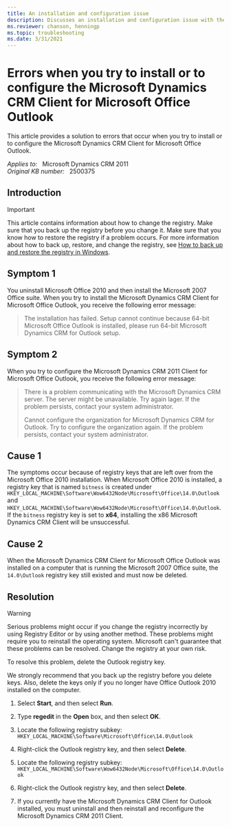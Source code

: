 ```yaml
---
title: An installation and configuration issue
description: Discusses an installation and configuration issue with the Microsoft Dynamics CRM Client for Microsoft Office Outlook.
ms.reviewer: chanson, henningp
ms.topic: troubleshooting
ms.date: 3/31/2021
---
```

# Errors when you try to install or to configure the Microsoft Dynamics CRM Client for Microsoft Office Outlook

This article provides a solution to errors that occur when you try to install or to configure the Microsoft Dynamics CRM Client for Microsoft Office Outlook.

_Applies to:_ &nbsp; Microsoft Dynamics CRM 2011  
_Original KB number:_ &nbsp; 2500375

## Introduction

> [!IMPORTANT]
> This article contains information about how to change the registry. Make sure that you back up the registry before you change it. Make sure that you know how to restore the registry if a problem occurs. For more information about how to back up, restore, and change the registry, see [How to back up and restore the registry in Windows](https://support.microsoft.com/help/322756).

## Symptom 1

You uninstall Microsoft Office 2010 and then install the Microsoft 2007 Office suite. When you try to install the Microsoft Dynamics CRM Client for Microsoft Office Outlook, you receive the following error message:

> The installation has failed. Setup cannot continue because 64-bit Microsoft Office Outlook is installed, please run 64-bit Microsoft Dynamics CRM for Outlook setup.

## Symptom 2

When you try to configure the Microsoft Dynamics CRM 2011 Client for Microsoft Office Outlook, you receive the following error message:

> There is a problem communicating with the Microsoft Dynamics CRM server. The server might be unavailable. Try again lager. If the problem persists, contact your system administrator.
>
> Cannot configure the organization for Microsoft Dynamics CRM for Outlook. Try to configure the organization again. If the problem persists, contact your system administrator.

## Cause 1

The symptoms occur because of registry keys that are left over from the Microsoft Office 2010 installation. When Microsoft Office 2010 is installed, a registry key that is named `bitness` is created under `HKEY_LOCAL_MACHINE\Software\Wow6432Node\Microsoft\Office\14.0\Outlook` and `HKEY_LOCAL_MACHINE\Software\Wow6432Node\Microsoft\Office\14.0\Outlook`. If the `bitness` registry key is set to **x64**, installing the x86 Microsoft Dynamics CRM Client will be unsuccessful.

## Cause 2

When the Microsoft Dynamics CRM Client for Microsoft Office Outlook was installed on a computer that is running the Microsoft 2007 Office suite, the `14.0\Outlook` registry key still existed and must now be deleted.

## Resolution

> [!WARNING]
> Serious problems might occur if you change the registry incorrectly by using Registry Editor or by using another method. These problems might require you to reinstall the operating system. Microsoft can't guarantee that these problems can be resolved. Change the registry at your own risk.

To resolve this problem, delete the Outlook registry key.

We strongly recommend that you back up the registry before you delete keys. Also, delete the keys only if you no longer have Office Outlook 2010 installed on the computer.

1. Select **Start**, and then select **Run**.  
2. Type **regedit** in the **Open** box, and then select **OK**.
3. Locate the following registry subkey:  
    `HKEY_LOCAL_MACHINE\Software\Microsoft\Office\14.0\Outlook`

4. Right-click the Outlook registry key, and then select **Delete**.
5. Locate the following registry subkey:  
    `HKEY_LOCAL_MACHINE\Software\Wow6432Node\Microsoft\Office\14.0\Outlook`

6. Right-click the Outlook registry key, and then select **Delete**.
7. If you currently have the Microsoft Dynamics CRM Client for Outlook installed, you must uninstall and then reinstall and reconfigure the Microsoft Dynamics CRM 2011 Client.
